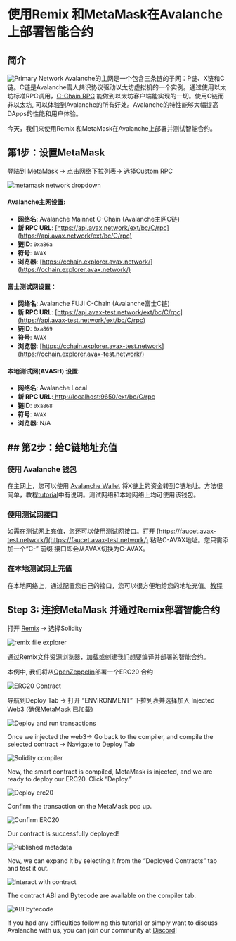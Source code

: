 # 使用Remix 和MetaMask在Avalanche 上部署智能合约

## 简介

![Primary Network](../../../.gitbook/assets/image%20%2821%29.png)
Avalanche的主网是一个包含三条链的子网：P链、X链和C链。C链是Avalanche雪人共识协议驱动以太坊虚拟机的一个实例。通过使用以太坊标准RPC调用，[C-Chain RPC](../../avalanchego-apis/contract-chain-c-chain-api.md) 能做到以太坊客户端能实现的一切。使用C链而非以太坊, 可以体验到Avalanche的所有好处。Avalanche的特性能够大幅提高DApps的性能和用户体验。

今天，我们来使用Remix 和MetaMask在Avalanche上部署并测试智能合约。

## 第1步：设置MetaMask

登陆到 MetaMask -&gt; 点击网络下拉列表-&gt; 选择Custom RPC

![metamask network dropdown](../../../.gitbook/assets/image%20%2860%29.png)

#### **Avalanche主网设置:**

* **网络名**: Avalanche Mainnet C-Chain (Avalanche主网C链)
* **新 RPC URL**: [https://api.avax.network/ext/bc/C/rpc](https://api.avax.network/ext/bc/C/rpc)
* **链ID**: `0xa86a`
* **符号**: `AVAX`
* **浏览器**: [https://cchain.explorer.avax.network/](https://cchain.explorer.avax.network/)

#### **富士测试网设置：**

* **网络名**: Avalanche FUJI C-Chain (Avalanche富士C链)
* **新 RPC URL**: [https://api.avax-test.network/ext/bc/C/rpc](https://api.avax-test.network/ext/bc/C/rpc)
* **链ID**: `0xa869`
* **符号**: `AVAX`
* **浏览器**: [https://cchain.explorer.avax-test.network](https://cchain.explorer.avax-test.network/)

#### **本地测试网\(AVASH\) 设置:**

* **网络名**: Avalanche Local
* **新 RPC URL**:[ ](http://localhost:9650/ext/bc/C/rpc)[http://localhost:9650/ext/bc/C/rpc](http://localhost:9650/ext/bc/C/rpc)
* **链ID**: `0xa868`
* **符号**: `AVAX`
* **浏览器**: N/A

## ## 第2步：给C链地址充值

### **使用 Avalanche 钱包**

在主网上，您可以使用 [Avalanche Wallet](https://wallet.avax.network/) 将X链上的资金转到C链地址。方法很简单，教程[tutorial](../platform/transfer-avax-between-x-chain-and-c-chain.md)中有说明。测试网络和本地网络上均可使用该钱包。

### **使用测试网接口**

如需在测试网上充值，您还可以使用测试网接口。打开 [https://faucet.avax-test.network/](https://faucet.avax-test.network/) 粘贴C-AVAX地址。您只需添加一个“C-” 前缀 接口即会从AVAX切换为C-AVAX。

### 在本地测试网上充值

在本地网络上，通过配置您自己的接口，您可以很方便地给您的地址充值。[教程](https://medium.com/avalabs/the-ava-platform-tools-pt-2-the-ava-faucet-48f28da57146)

## Step 3: 连接MetaMask 并通过Remix部署智能合约

打开 [Remix](https://remix.ethereum.org/) -&gt; 选择Solidity

![remix file explorer](../../../.gitbook/assets/remix-file-explorer.png)

通过Remix文件资源浏览器，加载或创建我们想要编译并部署的智能合约。

本例中, 我们将从[OpenZeppelin](https://openzeppelin.com/contracts)部署一个ERC20 合约

![ERC20 Contract](../../../.gitbook/assets/erc20-contract.png)

导航到Deploy Tab -&gt; 打开 “ENVIRONMENT” 下拉列表并选择加入 Injected Web3 \(确保MetaMask 已加载\)

![Deploy and run transactions](../../../.gitbook/assets/deploy-and-run-transactions.png)

Once we injected the web3-&gt; Go back to the compiler, and compile the selected contract -&gt; Navigate to Deploy Tab

![Solidity compiler](../../../.gitbook/assets/solidity-compiler.png)

Now, the smart contract is compiled, MetaMask is injected, and we are ready to deploy our ERC20. Click “Deploy.”

![Deploy erc20](../../../.gitbook/assets/deploy-erc20.png)

Confirm the transaction on the MetaMask pop up.

![Confirm ERC20](../../../.gitbook/assets/confirm-erc20.png)

Our contract is successfully deployed!

![Published metadata](../../../.gitbook/assets/published-metadata.png)

Now, we can expand it by selecting it from the “Deployed Contracts” tab and test it out.

![Interact with contract](../../../.gitbook/assets/interact-with-contract.png)

The contract ABI and Bytecode are available on the compiler tab.

![ABI bytecode](../../../.gitbook/assets/abi-bytecode.png)

If you had any difficulties following this tutorial or simply want to discuss Avalanche with us, you can join our community at [Discord](https://chat.avalabs.org/)!

<!--stackedit_data:
eyJoaXN0b3J5IjpbMTEyMjA3MjIyMiwxMDI1NjY5MzksLTIxMD
M4MzIxODMsMTQxODA4MzIsLTE4MzAxMzAyMzddfQ==
-->